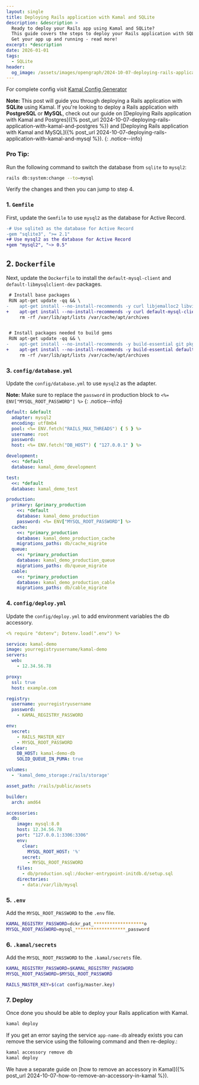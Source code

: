 ```yaml
---
layout: single
title: Deploying Rails application with Kamal and SQLite
description: &description >
  Ready to deploy your Rails app using Kamal and SQLite?
  This guide covers the steps to deploy your Rails application with SQLite using Kamal.
  Get your app up and running - read more!
excerpt: *description
date: 2026-01-01
tags:
  - SQLite
header:
  og_image: /assets/images/opengraph/2024-10-07-deploying-rails-application-with-kamal-and-sqlite.png
---
```


For complete config visit [Kamal Config Generator](https://dailydevtools.com/kamal_config)

**Note:** This post will guide you through deploying a Rails application with **SQLite** using Kamal. If you're looking to deploy a Rails application with **PostgreSQL** or **MySQL**, check out our guide on [Deploying Rails application with Kamal and Postgres]({% post_url 2024-10-07-deploying-rails-application-with-kamal-and-postgres %}) and [Deploying Rails application with Kamal and MySQL]({% post_url 2024-10-07-deploying-rails-application-with-kamal-and-mysql %}).
{: .notice--info}

### Pro Tip:

Run the following command to switch the database from `sqlite` to `mysql2`:

```bash
rails db:system:change --to=mysql
```

Verify the changes and then you can jump to step 4.

### 1. `Gemfile`

First, update the `Gemfile` to use `mysql2` as the database for Active Record.

```diff
-# Use sqlite3 as the database for Active Record
-gem "sqlite3", ">= 2.1"
+# Use mysql2 as the database for Active Record
+gem "mysql2", "~> 0.5"
```

## 2. `Dockerfile`

Next, update the `Dockerfile` to install the `default-mysql-client` and `default-libmysqlclient-dev` packages.

```diff
 # Install base packages
 RUN apt-get update -qq && \
-    apt-get install --no-install-recommends -y curl libjemalloc2 libvips sqlite3 && \
+    apt-get install --no-install-recommends -y curl default-mysql-client libjemalloc2 libvips && \
     rm -rf /var/lib/apt/lists /var/cache/apt/archives


 # Install packages needed to build gems
 RUN apt-get update -qq && \
-    apt-get install --no-install-recommends -y build-essential git pkg-config && \
+    apt-get install --no-install-recommends -y build-essential default-libmysqlclient-dev git pkg-config && \
     rm -rf /var/lib/apt/lists /var/cache/apt/archives
```

### 3. `config/database.yml`

Update the `config/database.yml` to use `mysql2` as the adapter.

**Note:** Make sure to replace the `password` in production block to `<%= ENV["MYSQL_ROOT_PASSWORD"] %>`
{: .notice--info}

```yml
default: &default
  adapter: mysql2
  encoding: utf8mb4
  pool: <%= ENV.fetch("RAILS_MAX_THREADS") { 5 } %>
  username: root
  password:
  host: <%= ENV.fetch("DB_HOST") { "127.0.0.1" } %>

development:
  <<: *default
  database: kamal_demo_development

test:
  <<: *default
  database: kamal_demo_test

production:
  primary: &primary_production
    <<: *default
    database: kamal_demo_production
    password: <%= ENV["MYSQL_ROOT_PASSWORD"] %>
  cache:
    <<: *primary_production
    database: kamal_demo_production_cache
    migrations_paths: db/cache_migrate
  queue:
    <<: *primary_production
    database: kamal_demo_production_queue
    migrations_paths: db/queue_migrate
  cable:
    <<: *primary_production
    database: kamal_demo_production_cable
    migrations_paths: db/cable_migrate
```

### 4. `config/deploy.yml`

Update the `config/deploy.yml` to add environment variables the db accessory.

```yml
<% require "dotenv"; Dotenv.load(".env") %>

service: kamal-demo
image: yourregistryusername/kamal-demo
servers:
  web:
    - 12.34.56.78

proxy:
  ssl: true
  host: example.com

registry:
  username: yourregistryusername
  password:
    - KAMAL_REGISTRY_PASSWORD

env:
  secret:
    - RAILS_MASTER_KEY
    - MYSQL_ROOT_PASSWORD
  clear:
    DB_HOST: kamal-demo-db
    SOLID_QUEUE_IN_PUMA: true

volumes:
  - 'kamal_demo_storage:/rails/storage'

asset_path: /rails/public/assets

builder:
  arch: amd64

accessories:
  db:
    image: mysql:8.0
    host: 12.34.56.78
    port: "127.0.0.1:3306:3306"
    env:
      clear:
        MYSQL_ROOT_HOST: '%'
      secret:
        - MYSQL_ROOT_PASSWORD
    files:
      - db/production.sql:/docker-entrypoint-initdb.d/setup.sql
    directories:
      - data:/var/lib/mysql
```

### 5. `.env`

Add the `MYSQL_ROOT_PASSWORD` to the `.env` file.

```sh
KAMAL_REGISTRY_PASSWORD=dckr_pat_*******************o
MYSQL_ROOT_PASSWORD=mysql_*******************_password
```

### 6. `.kamal/secrets`

Add the `MYSQL_ROOT_PASSWORD` to the `.kamal/secrets` file.

```sh
KAMAL_REGISTRY_PASSWORD=$KAMAL_REGISTRY_PASSWORD
MYSQL_ROOT_PASSWORD=$MYSQL_ROOT_PASSWORD

RAILS_MASTER_KEY=$(cat config/master.key)
```

### 7. Deploy

Once done you should be able to deploy your Rails application with Kamal.

```bash
kamal deploy
```

If you get an error saying the service `app-name-db` already exists you can remove the service using the following command and then re-deploy.:

```bash
kamal accessory remove db
kamal deploy
```

We have a separate guide on [how to remove an accessory in Kamal]({% post_url 2024-10-07-how-to-remove-an-accessory-in-kamal %}).
